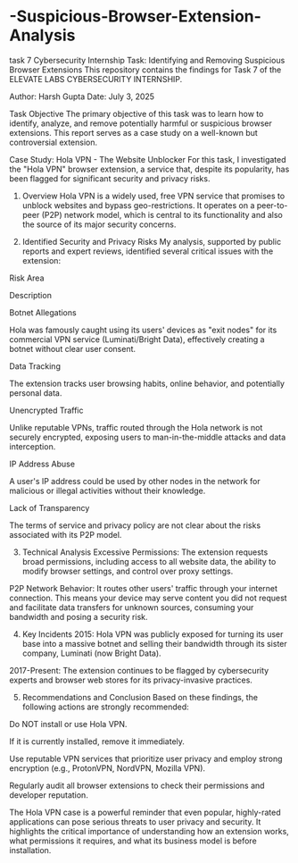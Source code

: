 # -Suspicious-Browser-Extension-Analysis
task 7
Cybersecurity Internship Task: Identifying and Removing Suspicious Browser Extensions
This repository contains the findings for Task 7 of the ELEVATE LABS CYBERSECURITY INTERNSHIP.

Author: Harsh Gupta
Date: July 3, 2025

Task Objective
The primary objective of this task was to learn how to identify, analyze, and remove potentially harmful or suspicious browser extensions. This report serves as a case study on a well-known but controversial extension.

Case Study: Hola VPN - The Website Unblocker
For this task, I investigated the "Hola VPN" browser extension, a service that, despite its popularity, has been flagged for significant security and privacy risks.

1. Overview
Hola VPN is a widely used, free VPN service that promises to unblock websites and bypass geo-restrictions. It operates on a peer-to-peer (P2P) network model, which is central to its functionality and also the source of its major security concerns.

2. Identified Security and Privacy Risks
My analysis, supported by public reports and expert reviews, identified several critical issues with the extension:

Risk Area

Description

Botnet Allegations

Hola was famously caught using its users' devices as "exit nodes" for its commercial VPN service (Luminati/Bright Data), effectively creating a botnet without clear user consent.

Data Tracking

The extension tracks user browsing habits, online behavior, and potentially personal data.

Unencrypted Traffic

Unlike reputable VPNs, traffic routed through the Hola network is not securely encrypted, exposing users to man-in-the-middle attacks and data interception.

IP Address Abuse

A user's IP address could be used by other nodes in the network for malicious or illegal activities without their knowledge.

Lack of Transparency

The terms of service and privacy policy are not clear about the risks associated with its P2P model.

3. Technical Analysis
Excessive Permissions: The extension requests broad permissions, including access to all website data, the ability to modify browser settings, and control over proxy settings.

P2P Network Behavior: It routes other users' traffic through your internet connection. This means your device may serve content you did not request and facilitate data transfers for unknown sources, consuming your bandwidth and posing a security risk.

4. Key Incidents
2015: Hola VPN was publicly exposed for turning its user base into a massive botnet and selling their bandwidth through its sister company, Luminati (now Bright Data).

2017-Present: The extension continues to be flagged by cybersecurity experts and browser web stores for its privacy-invasive practices.

5. Recommendations and Conclusion
Based on these findings, the following actions are strongly recommended:

Do NOT install or use Hola VPN.

If it is currently installed, remove it immediately.

Use reputable VPN services that prioritize user privacy and employ strong encryption (e.g., ProtonVPN, NordVPN, Mozilla VPN).

Regularly audit all browser extensions to check their permissions and developer reputation.

The Hola VPN case is a powerful reminder that even popular, highly-rated applications can pose serious threats to user privacy and security. It highlights the critical importance of understanding how an extension works, what permissions it requires, and what its business model is before installation.
